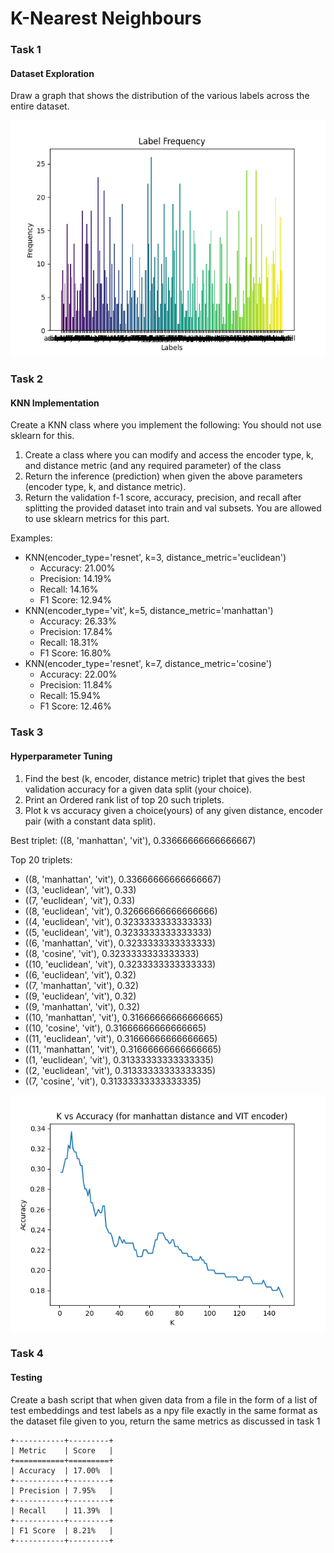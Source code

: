 # K-Nearest Neighbours

### Task 1

#### Dataset Exploration

Draw a graph that shows the distribution of the various labels across the entire dataset.

![graph obtained](label_freq_graph.png)

### Task 2

#### KNN Implementation

Create a KNN class where you implement the following: You should not use sklearn for this.

1. Create a class where you can modify and access the encoder type, k, and distance metric (and any required parameter) of the class
2. Return the inference (prediction) when given the above parameters (encoder type, k, and distance metric).
3. Return the validation f-1 score, accuracy, precision, and recall after splitting the provided dataset into train and val subsets. You are allowed to use sklearn metrics for this part.

Examples:

- KNN(encoder_type='resnet', k=3, distance_metric='euclidean')
  - Accuracy: 21.00%
  - Precision: 14.19%
  - Recall: 14.16%
  - F1 Score: 12.94%
- KNN(encoder_type='vit', k=5, distance_metric='manhattan')
  - Accuracy: 26.33%
  - Precision: 17.84%
  - Recall: 18.31%
  - F1 Score: 16.80%
- KNN(encoder_type='resnet', k=7, distance_metric='cosine')
  - Accuracy: 22.00%
  - Precision: 11.84%
  - Recall: 15.94%
  - F1 Score: 12.46%

### Task 3

#### Hyperparameter Tuning

1. Find the best (k, encoder, distance metric) triplet that gives the best validation accuracy for a given data split (your choice).
2. Print an Ordered rank list of top 20 such triplets.
3. Plot k vs accuracy given a choice(yours) of any given distance, encoder pair (with a constant data split).

Best triplet: ((8, 'manhattan', 'vit'), 0.33666666666666667)

Top 20 triplets:

- ((8, 'manhattan', 'vit'), 0.33666666666666667)
- ((3, 'euclidean', 'vit'), 0.33)
- ((7, 'euclidean', 'vit'), 0.33)
- ((8, 'euclidean', 'vit'), 0.32666666666666666)
- ((4, 'euclidean', 'vit'), 0.3233333333333333)
- ((5, 'euclidean', 'vit'), 0.3233333333333333)
- ((6, 'manhattan', 'vit'), 0.3233333333333333)
- ((8, 'cosine', 'vit'), 0.3233333333333333)
- ((10, 'euclidean', 'vit'), 0.3233333333333333)
- ((6, 'euclidean', 'vit'), 0.32)
- ((7, 'manhattan', 'vit'), 0.32)
- ((9, 'euclidean', 'vit'), 0.32)
- ((9, 'manhattan', 'vit'), 0.32)
- ((10, 'manhattan', 'vit'), 0.31666666666666665)
- ((10, 'cosine', 'vit'), 0.31666666666666665)
- ((11, 'euclidean', 'vit'), 0.31666666666666665)
- ((11, 'manhattan', 'vit'), 0.31666666666666665)
- ((1, 'euclidean', 'vit'), 0.31333333333333335)
- ((2, 'euclidean', 'vit'), 0.31333333333333335)
- ((7, 'cosine', 'vit'), 0.31333333333333335)

![graph obtained](k_vs_accuracy.png)

### Task 4

#### Testing

Create a bash script that when given data from a file in the form of a list of test embeddings and test labels as a npy file exactly in the same format as the dataset file given to you, return the same metrics as discussed in task 1

```
+-----------+---------+
| Metric    | Score   |
+===========+=========+
| Accuracy  | 17.00%  |
+-----------+---------+
| Precision | 7.95%   |
+-----------+---------+
| Recall    | 11.39%  |
+-----------+---------+
| F1 Score  | 8.21%   |
+-----------+---------+
```
